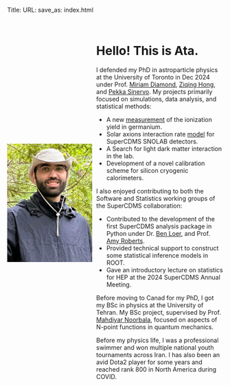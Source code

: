 Title: 
URL:
save_as: index.html
<br/>
<br/>
<div style="display: flex; justify-content: center; align-items: center; text-align: left; max-width: 1200px; margin: auto;">
    <div style="flex: 2;">
        <img src="../pictures/Ata.png" width="100%">
    </div>
    <div style="flex: 3; padding-left: 10px;">
        <h1><strong>Hello! This is Ata.</strong></h1>
        <p>I defended my PhD in astroparticle physics at the University of Toronto in Dec 2024 under Prof. <a href="https://mcdonaldinstitute.ca/miriam-diamond/" target="_blank">Miriam Diamond</a>, <a href="https://mcdonaldinstitute.ca/app-opportunities/opportunities/ziqing-hong/" target="_blank">Ziqing Hong</a>, and <a href="https://sites.physics.utoronto.ca/pekkasinervo" target="_blank">Pekka Sinervo</a>. My projects primarily focused on simulations, data analysis, and statistical methods:
        </p>
        <ul>
            <li>A new <a href="https://journals.aps.org/prd/abstract/10.1103/PhysRevD.105.122002" target="_blank">measurement</a> of the ionization yield in germanium.</li>
            <li>Solar axions interaction rate <a href="https://www.snolab.ca/wp-content/uploads/2021/08/SuperCDMS-Axion-like-searches-Ata-Sattari.pdf" target="_blank">model</a> for SuperCDMS SNOLAB detectors.</li>
            <li>A Search for light dark matter interaction in the lab.</li>
            <li>Development of a novel calibration scheme for silicon cryogenic calorimeters.</li>
        </ul>
        <p>
        I also enjoyed contributing to both the Software and Statistics working groups of the SuperCDMS collaboration:
        </p>
        <ul>
            <li> Contributed to the development of the first SuperCDMS analysis package in Python under Dr. <a href="https://www.pnnl.gov/science/staff/staff_info.asp?staff_num=11133" target="_blank">Ben Loer</a>, and Prof. <a href="https://clas.ucdenver.edu/physics/amy-roberts-phd" target="_blank">Amy Roberts</a>.</li>
            <li> Provided technical support to construct some statistical inference models in ROOT.</li>
            <li> Gave an introductory lecture on statistics for HEP at the 2024 SuperCDMS Annual Meeting.</li>
        </ul>
        <p>
        Before moving to Canad for my PhD, I got my BSc in physics at the University of Tehran. My BSc project, supervised by Prof. <a href="https://inspirehep.net/authors/1058807?ui-citation-summary=true" target="_blank">Mahdiyar Noorbala</a>, focused on aspects of N-point functions in quantum mechanics.
        </p>
        Before my physics life, I was a professional swimmer and won multiple national youth tournaments across Iran. I has also been an avid Dota2 player for some years and reached rank 800 in North America during COVID.
    </div>

</div>
